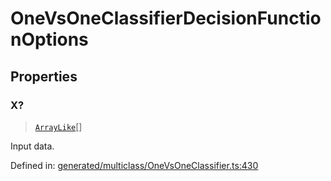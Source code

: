# OneVsOneClassifierDecisionFunctionOptions

## Properties

### X?

> [`ArrayLike`](../types/ArrayLike.md)[]

Input data.

Defined in:  [generated/multiclass/OneVsOneClassifier.ts:430](https://github.com/transitive-bullshit/scikit-learn-ts/blob/b59c1ff/packages/sklearn/src/generated/multiclass/OneVsOneClassifier.ts#L430)
